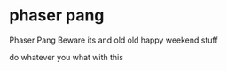 phaser pang
==========

Phaser Pang
Beware its and old old happy weekend stuff

do whatever you what with this
